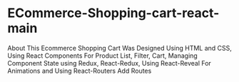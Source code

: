 # ECommerce-Shopping-cart-react-main
 About This Ecommerce Shopping Cart Was Designed Using HTML and CSS, Using React Components For Product List, Filter, Cart, Managing Component State using Redux, React-Redux, Using React-Reveal For Animations and Using React-Routers Add Routes
